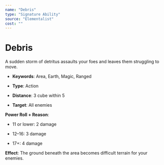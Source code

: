 ```yaml
---
name: "Debris"
type: "Signature Ability"
source: "Elementalist"
cost: ""
---
```


# Debris

A sudden storm of detritus assaults your foes and leaves them struggling to move.


- **Keywords**: Area, Earth, Magic, Ranged

- **Type**: Action

- **Distance**: 3 cube within 5

- **Target**: All enemies

**Power Roll + Reason**:


- 11 or lower: 2 damage

- 12–16: 3 damage

- 17+: 4 damage

**Effect**: The ground beneath the area becomes difficult terrain for your enemies.
